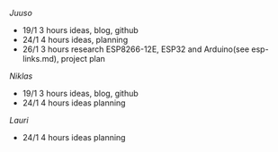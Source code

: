 _Juuso_

- 19/1 3 hours ideas, blog, github
- 24/1 4 hours ideas, planning
- 26/1 3 hours research ESP8266-12E, ESP32 and Arduino(see esp-links.md), project plan

_Niklas_

- 19/1 3 hours ideas, blog, github
- 24/1 4 hours ideas planning

_Lauri_
- 24/1 4 hours ideas planning
